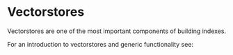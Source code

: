 # Vectorstores

Vectorstores are one of the most important components of building indexes.

For an introduction to vectorstores and generic functionality see:
